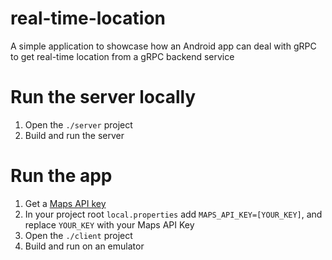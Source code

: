 # real-time-location
A simple application to showcase how an Android app can deal with gRPC to get real-time location from a gRPC backend service

# Run the server locally
1. Open the `./server` project
2. Build and run the server

# Run the app
1. Get a [Maps API key](https://developers.google.com/maps/documentation/android-sdk/get-api-key)
2. In your project root `local.properties` add `MAPS_API_KEY=[YOUR_KEY]`, and replace `YOUR_KEY` with your Maps API Key
3. Open the `./client` project
4. Build and run on an emulator

